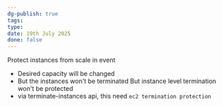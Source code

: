 ```yaml
---
dg-publish: true
tags: 
type: 
date: 19th July 2025
done: false
---
```


Protect instances from scale in event
- Desired capacity will be changed
- But the instances won't be terminated
But instance level termination won't be protected
- via terminate-instances api, this need `ec2 termination protection`